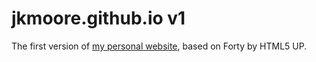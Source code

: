 # jkmoore.github.io v1
The first version of [my personal website](https://jkmoore.github.io), based on Forty by HTML5 UP.
